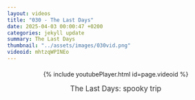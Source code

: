 ```yaml
---
layout: videos
title: "030 - The Last Days"
date: 2025-04-03 00:00:47 +0200
categories: jekyll update
summary: The Last Days
thumbnail: "../assets/images/030vid.png"
videoid: mhtzqWPINEo
---
```


<div style="text-align: center; margin-top: 20px;">
  {% include youtubePlayer.html id=page.videoid %}
  <p style="margin-top: 15px; font-size: 1.2em; color: #333;">
    The Last Days: spooky trip
  </p>
</div>
